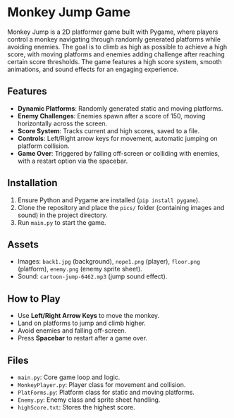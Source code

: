 # Monkey Jump Game

Monkey Jump is a 2D platformer game built with Pygame, where players control a monkey navigating through randomly generated platforms while avoiding enemies. The goal is to climb as high as possible to achieve a high score, with moving platforms and enemies adding challenge after reaching certain score thresholds. The game features a high score system, smooth animations, and sound effects for an engaging experience.

## Features
- **Dynamic Platforms**: Randomly generated static and moving platforms.
- **Enemy Challenges**: Enemies spawn after a score of 150, moving horizontally across the screen.
- **Score System**: Tracks current and high scores, saved to a file.
- **Controls**: Left/Right arrow keys for movement, automatic jumping on platform collision.
- **Game Over**: Triggered by falling off-screen or colliding with enemies, with a restart option via the spacebar.

## Installation
1. Ensure Python and Pygame are installed (`pip install pygame`).
2. Clone the repository and place the `pics/` folder (containing images and sound) in the project directory.
3. Run `main.py` to start the game.

## Assets
- Images: `back1.jpg` (background), `nope1.png` (player), `floor.png` (platform), `enemy.png` (enemy sprite sheet).
- Sound: `cartoon-jump-6462.mp3` (jump sound effect).

## How to Play
- Use **Left/Right Arrow Keys** to move the monkey.
- Land on platforms to jump and climb higher.
- Avoid enemies and falling off-screen.
- Press **Spacebar** to restart after a game over.

## Files
- `main.py`: Core game loop and logic.
- `MonkeyPlayer.py`: Player class for movement and collision.
- `PlatForms.py`: Platform class for static and moving platforms.
- `Enemy.py`: Enemy class and sprite sheet handling.
- `highScore.txt`: Stores the highest score.